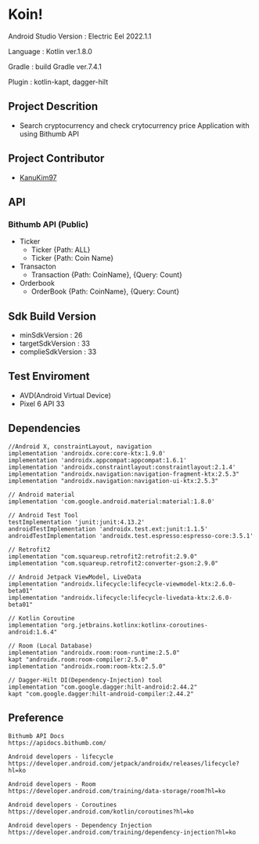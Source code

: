 # Koin!
  Android Studio Version : Electric Eel 2022.1.1
  
  Language : Kotlin ver.1.8.0
 
  Gradle : build Gradle ver.7.4.1
  
  Plugin : kotlin-kapt, dagger-hilt
## Project Descrition 
  - Search cryptocurrency and check crytocurrency price Application with using Bithumb API
  
## Project Contributor
  - [KanuKim97](https://github.com/KanuKim97)
  
## API
 ### Bithumb API (Public)
  - Ticker
    - Ticker {Path: ALL}
    - Ticker {Path: Coin Name}
  - Transacton
    - Transaction {Path: CoinName}, {Query: Count}
  - Orderbook
    - OrderBook {Path: CoinName}, {Query: Count}
 
## Sdk Build Version 
  - minSdkVersion : 26
  - targetSdkVersion : 33
  - complieSdkVersion :  33

## Test Enviroment 
 - AVD(Android Virtual Device)
 - Pixel 6 API 33

## Dependencies
```
//Android X, constraintLayout, navigation
implementation 'androidx.core:core-ktx:1.9.0'
implementation 'androidx.appcompat:appcompat:1.6.1'
implementation 'androidx.constraintlayout:constraintlayout:2.1.4'
implementation "androidx.navigation:navigation-fragment-ktx:2.5.3"
implementation "androidx.navigation:navigation-ui-ktx:2.5.3"

// Android material
implementation 'com.google.android.material:material:1.8.0'

// Android Test Tool
testImplementation 'junit:junit:4.13.2'
androidTestImplementation 'androidx.test.ext:junit:1.1.5'
androidTestImplementation 'androidx.test.espresso:espresso-core:3.5.1'

// Retrofit2
implementation "com.squareup.retrofit2:retrofit:2.9.0"
implementation "com.squareup.retrofit2:converter-gson:2.9.0"

// Android Jetpack ViewModel, LiveData
implementation "androidx.lifecycle:lifecycle-viewmodel-ktx:2.6.0-beta01"
implementation "androidx.lifecycle:lifecycle-livedata-ktx:2.6.0-beta01"

// Kotlin Coroutine
implementation "org.jetbrains.kotlinx:kotlinx-coroutines-android:1.6.4"

// Room (Local Database)
implementation "androidx.room:room-runtime:2.5.0"
kapt "androidx.room:room-compiler:2.5.0"
implementation "androidx.room:room-ktx:2.5.0"

// Dagger-Hilt DI(Dependency-Injection) tool
implementation "com.google.dagger:hilt-android:2.44.2"
kapt "com.google.dagger:hilt-android-compiler:2.44.2"
```

## Preference 
```
Bithumb API Docs 
https://apidocs.bithumb.com/
  
Android developers - lifecycle
https://developer.android.com/jetpack/androidx/releases/lifecycle?hl=ko
  
Android developers - Room 
https://developer.android.com/training/data-storage/room?hl=ko

Android developers - Coroutines
https://developer.android.com/kotlin/coroutines?hl=ko

Android developers - Dependency Injection
https://developer.android.com/training/dependency-injection?hl=ko
```
